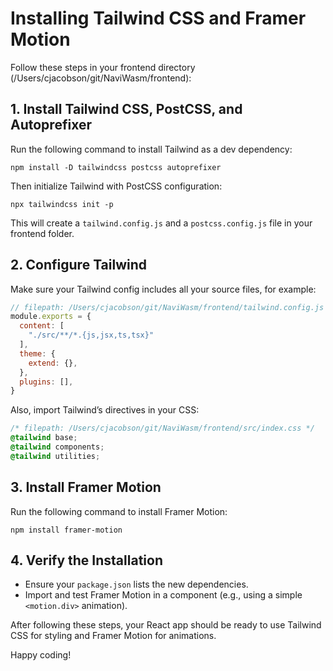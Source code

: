 # Installing Tailwind CSS and Framer Motion

Follow these steps in your frontend directory (/Users/cjacobson/git/NaviWasm/frontend):

## 1. Install Tailwind CSS, PostCSS, and Autoprefixer
Run the following command to install Tailwind as a dev dependency:
```
npm install -D tailwindcss postcss autoprefixer
```
Then initialize Tailwind with PostCSS configuration:
```
npx tailwindcss init -p
```
This will create a `tailwind.config.js` and a `postcss.config.js` file in your frontend folder.

## 2. Configure Tailwind
Make sure your Tailwind config includes all your source files, for example:
```javascript
// filepath: /Users/cjacobson/git/NaviWasm/frontend/tailwind.config.js
module.exports = {
  content: [
    "./src/**/*.{js,jsx,ts,tsx}"
  ],
  theme: {
    extend: {},
  },
  plugins: [],
}
```
Also, import Tailwind’s directives in your CSS:
```css
/* filepath: /Users/cjacobson/git/NaviWasm/frontend/src/index.css */
@tailwind base;
@tailwind components;
@tailwind utilities;
```

## 3. Install Framer Motion
Run the following command to install Framer Motion:
```
npm install framer-motion
```

## 4. Verify the Installation
- Ensure your `package.json` lists the new dependencies.
- Import and test Framer Motion in a component (e.g., using a simple `<motion.div>` animation).

After following these steps, your React app should be ready to use Tailwind CSS for styling and Framer Motion for animations.

Happy coding!
